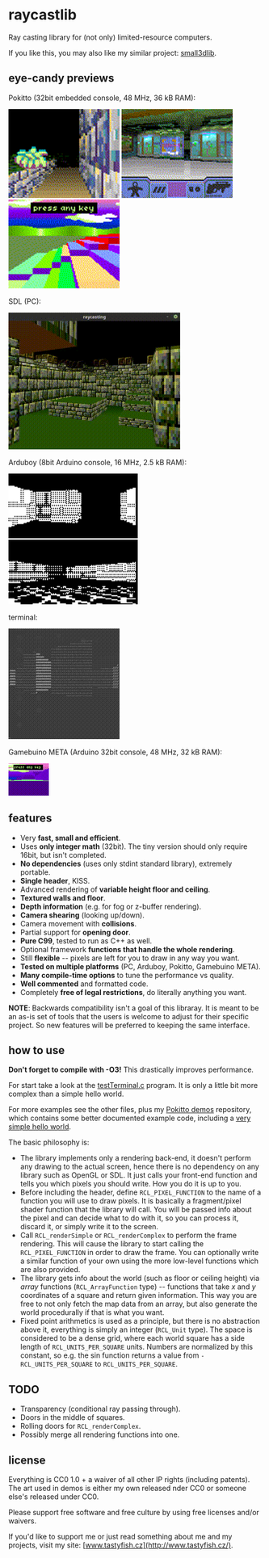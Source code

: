 # raycastlib

Ray casting library for (not only) limited-resource computers.

If you like this, you may also like my similar project: [small3dlib](https://gitlab.com/drummyfish/small3dlib).

eye-candy previews
------------------

Pokitto (32bit embedded console, 48 MHz, 36 kB RAM):

![](/media/pokitto1.gif)
![](/media/pokitto2.gif)
![](/media/pokitto3.gif)

SDL (PC):

![](/media/sdl.gif)

Arduboy (8bit Arduino console, 16 MHz, 2.5 kB RAM):

![](/media/arduboy.gif)
![](/media/arduboy2.gif)

terminal:

![](/media/terminal.gif)

Gamebuino META (Arduino 32bit console, 48 MHz, 32 kB RAM):

![](/media/gamebuino.gif)

features
--------

- Very **fast, small and efficient**.
- Uses **only integer math** (32bit). The tiny version should only require 16bit, but isn't completed.
- **No dependencies** (uses only stdint standard library), extremely portable.
- **Single header**, KISS.
- Advanced rendering of **variable height floor and ceiling**.
- **Textured walls and floor**.
- **Depth information** (e.g. for fog or z-buffer rendering).
- **Camera shearing** (looking up/down).
- Camera movement with **collisions**.
- Partial support for **opening door**.
- **Pure C99**, tested to run as C++ as well.
- Optional framework **functions that handle the whole rendering**.
- Still **flexible** -- pixels are left for you to draw in any way you want.
- **Tested on multiple platforms** (PC, Arduboy, Pokitto, Gamebuino META).
- **Many compile-time options** to tune the performance vs quality.
- **Well commented** and formatted code.
- Completely **free of legal restrictions**, do literally anything you want.

**NOTE**: Backwards compatibility isn't a goal of this libraray. It is meant to
be an as-is set of tools that the users is welcome to adjust for their
specific project. So new features will be preferred to keeping the same
interface.

how to use
----------

**Don't forget to compile with -O3!** This drastically improves performance.

For start take a look at the [testTerminal.c](https://gitlab.com/drummyfish/raycastlib/blob/master/programs/testTerminal.c) program.
It is only a little bit more complex than a simple hello world.

For more examples see the other files, plus my [Pokitto demos](https://gitlab.com/drummyfish/Pokitto-Raycasting) repository,
which contains some better documented example code, including a [very simple hello world](https://gitlab.com/drummyfish/Pokitto-Raycasting/blob/master/helloRay.cpp).

The basic philosophy is:

- The library implements only a rendering back-end, it doesn't perform any drawing to the actual screen,
  hence there is no dependency on any library such as OpenGL or SDL. It just calls your front-end function
  and tells you which pixels you should write. How you do it is up to you.
- Before including the header, define `RCL_PIXEL_FUNCTION` to the name of a function you will use to
  draw pixels. It is basically a fragment/pixel shader function that the library will call. You will
  be passed info about the pixel and can decide what to do with it, so you can process it, discard it,
  or simply write it to the screen.
- Call `RCL_renderSimple` or `RCL_renderComplex` to perform the frame rendering. This will cause the
  library to start calling the `RCL_PIXEL_FUNCTION` in order to draw the frame. You can optionally write
  a similar function of your own using the more low-level functions which are also provided.
- The library gets info about the world (such as floor or ceiling height) via *array* functions
  (`RCL_ArrayFunction` type) -- functions that take *x* and *y* coordinates of a square and return given
  information. This way you are free to not only fetch the map data from an array, but also generate
  the world procedurally if that is what you want.
- Fixed point arithmetics is used as a principle, but there is no abstraction above it, everything is simply
  an integer (`RCL_Unit` type). The space is considered to be a dense grid, where each world square
  has a side length of `RCL_UNITS_PER_SQUARE` units. Numbers are normalized by this constant, so e.g.
  the sin function returns a value from `-RCL_UNITS_PER_SQUARE` to `RCL_UNITS_PER_SQUARE`.

TODO
----

- Transparency (conditional ray passing through).
- Doors in the middle of squares.
- Rolling doors for `RCL_renderComplex`.
- Possibly merge all rendering functions into one.

license
-------

Everything is CC0 1.0 + a waiver of all other IP rights (including patents). The art used in demos is either my own released nder CC0 or someone else's released under CC0.

Please support free software and free culture by using free licenses and/or waivers.

If you'd like to support me or just read something about me and my projects, visit my site: [www.tastyfish.cz](http://www.tastyfish.cz/).